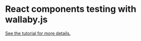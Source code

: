 # React components testing with wallaby.js
[See the tutorial for more details.](http://dm.gl/2015/03/11/wallaby-react/)
